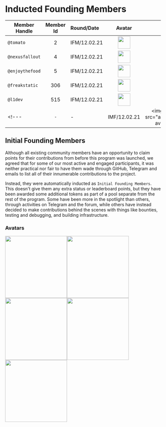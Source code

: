 # Inducted Founding Members


|Member Handle        |Member Id|Round/Date  |Avatar                                                |Av.Id  |FM ID|
|---------------------|:-------:|:-----------|:----------------------------------------------------:|:--:|:---:|
|`@tomato`            | 2       |IFM/12.02.21|<img width="40" src="/avatars/primary-avatar/31.png"> |31  | 1   |
|`@nexusfallout`      | 4       |IFM/12.02.21|<img width="40" src="/avatars/primary-avatar/6.png">  |6   | 2   |
|`@enjoythefood`      | 5       |IFM/12.02.21|<img width="40" src="/avatars/primary-avatar/19.png"> |19  | 3   |
|`@freakstatic`       | 306     |IFM/12.02.21|<img width="40" src="/avatars/primary-avatar/3.png">  |3   | 5   |
|`@l1dev`             | 515     |IFM/12.02.21|<img width="40" src="/avatars/primary-avatar/8.png">  |8   | 6   |
<!---|`-`                  | -       |IMF/12.02.21|<img width="40" src="avatars/primary-avatar/-.png>   | 4    |--->

## Initial Founding Members
Although all existing community members have an opportunity to claim points for their contributions from before this program was launched, we agreed that for some of our most active and engaged participants, it was neither practical nor fair to have them wade through GitHub, Telegram and emails to list all of their innumerable contributions to the project.

Instead, they were automatically inducted as `Initial Founding Members`. This doesn't give them any extra status or leaderboard points, but they have been awarded some additional tokens as part of a pool separate from the rest of the program. Some have been more in the spotlight than others, through activities on Telegram and the forum, while others have instead decided to make contributions behind the scenes with things like bounties, testing and debugging, and building infrastructure.

### Avatars
<img width="200" src="/avatars/selected-avatars/31-tomato.png"><img width="200" src="/avatars/selected-avatars/6-nexusfallout.png"><img width="200" src="/avatars/selected-avatars/19-enjoythefood.png"><img width="200" src="/avatars/selected-avatars/3-freakstatic.png"><img width="200" src="/avatars/selected-avatars/8-l1dev.png">
